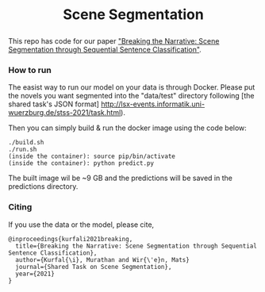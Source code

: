# <p align=center>Scene Segmentation</p>
This repo has code for our paper ["Breaking the Narrative: Scene Segmentation through Sequential Sentence Classification"](http://lsx-events.informatik.uni-wuerzburg.de/files/stss2021/proceedings/kurfali_wiren.pdf).

### How to run

The easist way to run our model on your data is through Docker. Please put the novels you want segmented into the "data/test" directory following  [the shared task's JSON format] http://lsx-events.informatik.uni-wuerzburg.de/stss-2021/task.html).

Then you can simply build & run the docker image using the code below:
```
./build.sh
./run.sh
(inside the container): source pip/bin/activate
(inside the container): python predict.py
```
The built image wil be ~9 GB and the predictions will be saved in the predictions directory.

### Citing

If you use the data or the model, please cite,
```
@inproceedings{kurfali2021breaking,
  title={Breaking the Narrative: Scene Segmentation through Sequential Sentence Classification},
  author={Kurfal{\i}, Murathan and Wir{\'e}n, Mats}
  journal={Shared Task on Scene Segmentation},
  year={2021}
}
```
